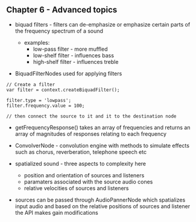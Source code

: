 ## Chapter 6 - Advanced topics

- biquad filters - filters can de-emphasize or emphasize certain parts of the frequency spectrum of a sound
	- examples:
		- low-pass filter - more muffled
		- low-shelf filter - influences bass
		- high-shelf filter - influences treble

- BiquadFilterNodes used for applying filters

```
// Create a filter
var filter = context.createBiquadFilter();

filter.type = 'lowpass';
filter.frequency.value = 100;

// then connect the source to it and it to the destination node
```

- getFrequencyResponse() takes an array of frequencies and returns an array of magnitudes of responses relating to each frequency

- ConvolverNode - convolution engine with methods to simulate effects such as chorus, reverberation, telephone speech etc

- spatialized sound - three aspects to complexity here
	- position and orientation of sources and listeners
	- paramaters associated with the source audio cones
	- relative velocities of sources and listeners

- sources can be passed through AudioPannerNode which spatializes input audio and based on the relative positions of sources and listener the API makes gain modifications

